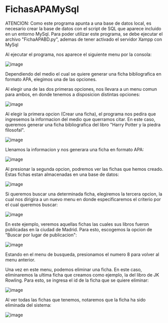 # FichasAPAMySql

ATENCION: Como este programa apunta a una base de datos local, es necesario crear la base de datos con el script de SQL que 
aparece incluido en un entorno MySql. Para poder utilizar este programa, se debe ejecutar el archivo "FichaAPABD.py", ademas de tener 
activado el servidor Xampp con MySql

Al ejecutar el programa, nos aparece el siguiente menu por la consola:

![image](https://user-images.githubusercontent.com/107152796/179368005-81cc8792-7225-421c-ad8b-f846b82243a0.png)

Dependiendo del medio el cual se quiere generar una ficha bibliografica en formato APA, elegimos una de las opciones.

Al elegir una de las dos primeras opciones, nos llevara a un menu comun para ambos, en donde tenemos a disposicion
distintas opciones:

![image](https://user-images.githubusercontent.com/107152796/179368056-acfce99e-fe0c-46d4-91ba-1f076db7a438.png)

Al elegir la primera opcion (Crear una ficha), el programa nos pedira que ingresemos la informacion del medio que 
querramos citar. En este caso, queremos generar una ficha bibliografica del libro "Harry Potter y la piedra filosofal".

![image](https://user-images.githubusercontent.com/107152796/181105207-972330e7-ce0a-4439-96d0-c6599510d814.png)


Llenamos la informacion y nos generara una ficha en formato APA:

![image](https://user-images.githubusercontent.com/107152796/179368168-da01d2d6-d28b-47cb-a9e2-eb0a99302f52.png)

Al presionar la segunda opcion, podremos ver las fichas que hemos creado. Estas fichas estan almacenadas en una base de datos:

![image](https://user-images.githubusercontent.com/107152796/179368194-3f11a488-182e-46f7-b1a9-327861780049.png)

Si queremos buscar una determinada ficha, elegiremos la tercera opcion, la cual nos dirigira a un nuevo menu en donde especificaremos
el criterio por el cual queremos buscar:

![image](https://user-images.githubusercontent.com/107152796/179368219-9d8094ab-f4a1-4343-a470-f92a164875b8.png)

En este ejemplo, veremos aquellas fichas las cuales sus libros fueron publicadas en la ciudad de Madrid. Para esto, escogemos la opcion
de "Buscar por lugar de publicacion":

![image](https://user-images.githubusercontent.com/107152796/179368257-f01223ea-9d5a-4270-a993-3db259517f6e.png)

Estando en el menu de busqueda, presionamos el numero 8 para volver al menu anterior.

Una vez en este menu, podemos eliminar una ficha. En este caso, eliminaremos la ultima ficha que creamos como ejemplo, la del libro de JK Rowling.
Para esto, se ingresa el id de la ficha que se quiere eliminar:

![image](https://user-images.githubusercontent.com/107152796/179368316-7420f850-6a9b-4cd8-9079-45dba446f275.png)

Al ver todas las fichas que tenemos, notaremos que la ficha ha sido eliminada del sistema:

![image](https://user-images.githubusercontent.com/107152796/179368343-8e8d7433-dd7f-40b1-92ac-2f2fdb1b3298.png)






